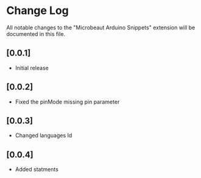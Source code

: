# Change Log

All notable changes to the "Microbeaut Arduino Snippets" extension will be documented in this file.

## [0.0.1]

- Initial release

## [0.0.2]

- Fixed the pinMode missing pin parameter

## [0.0.3]

- Changed languages Id

## [0.0.4]

- Added statments
